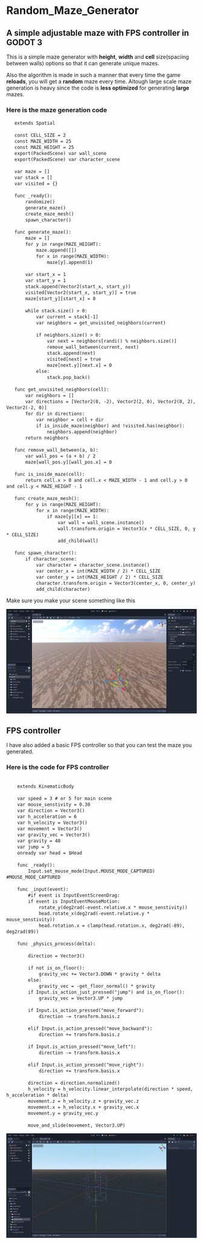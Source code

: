 # Random_Maze_Generator
 ## A simple adjustable maze with FPS controller in GODOT 3

 This is a simple maze generator with **height**, **width** and **cell** size(spaciing between walls) options so that it can generate unique mazes.

 Also the algorithm is made in such a manner that every time the game **reloads**, you will get a **random** maze every time. Altough large scale maze generation is heavy since the code is **less optimized** for generating **large** mazes.

 ### Here is the maze generation code
 ```gdscript
    extends Spatial

    const CELL_SIZE = 2
    const MAZE_WIDTH = 25
    const MAZE_HEIGHT = 25
    export(PackedScene) var wall_scene
    export(PackedScene) var character_scene

    var maze = []
    var stack = []
    var visited = {}

    func _ready():
        randomize()
        generate_maze()
        create_maze_mesh()
        spawn_character()

    func generate_maze():
        maze = []
        for y in range(MAZE_HEIGHT):
            maze.append([])
            for x in range(MAZE_WIDTH):
                maze[y].append(1)
        
        var start_x = 1
        var start_y = 1
        stack.append(Vector2(start_x, start_y))
        visited[Vector2(start_x, start_y)] = true
        maze[start_y][start_x] = 0
        
        while stack.size() > 0:
            var current = stack[-1]
            var neighbors = get_unvisited_neighbors(current)
            
            if neighbors.size() > 0:
                var next = neighbors[randi() % neighbors.size()]
                remove_wall_between(current, next)
                stack.append(next)
                visited[next] = true
                maze[next.y][next.x] = 0
            else:
                stack.pop_back()

    func get_unvisited_neighbors(cell):
        var neighbors = []
        var directions = [Vector2(0, -2), Vector2(2, 0), Vector2(0, 2), Vector2(-2, 0)]
        for dir in directions:
            var neighbor = cell + dir
            if is_inside_maze(neighbor) and !visited.has(neighbor):
                neighbors.append(neighbor)
        return neighbors

    func remove_wall_between(a, b):
        var wall_pos = (a + b) / 2
        maze[wall_pos.y][wall_pos.x] = 0

    func is_inside_maze(cell):
        return cell.x > 0 and cell.x < MAZE_WIDTH - 1 and cell.y > 0 and cell.y < MAZE_HEIGHT - 1

    func create_maze_mesh():
        for y in range(MAZE_HEIGHT):
            for x in range(MAZE_WIDTH):
                if maze[y][x] == 1:
                    var wall = wall_scene.instance()
                    wall.transform.origin = Vector3(x * CELL_SIZE, 0, y * CELL_SIZE)
                    add_child(wall)

    func spawn_character():
        if character_scene:
            var character = character_scene.instance()
            var center_x = int(MAZE_WIDTH / 2) * CELL_SIZE
            var center_y = int(MAZE_HEIGHT / 2) * CELL_SIZE
            character.transform.origin = Vector3(center_x, 0, center_y)
            add_child(character)
```

Make sure you make your scene something like this

![game_engine_image](Screenshots/game_engine_ss.png)

## FPS controller
 I have also added a basic FPS controller so that you can test the maze you generated.

 ### Here is the code for FPS controller

```gdscript

    extends KinematicBody

    var speed = 3 # or 5 for main scene
    var mouse_senstivity = 0.30
    var direction = Vector3()
    var h_acceleration = 6
    var h_velocity = Vector3()
    var movement = Vector3()
    var gravity_vec = Vector3()
    var gravity = 40
    var jump = 5
    onready var head = $Head

    func _ready():
        Input.set_mouse_mode(Input.MOUSE_MODE_CAPTURED)       #MOUSE_MODE_CAPTURED

    func _input(event):
        #if event is InputEventScreenDrag:
        if event is InputEventMouseMotion:
            rotate_y(deg2rad(-event.relative.x * mouse_senstivity))
            head.rotate_x(deg2rad(-event.relative.y * mouse_senstivity))
            head.rotation.x = clamp(head.rotation.x, deg2rad(-89), deg2rad(89))

    func _physics_process(delta):
        
        direction = Vector3()
        
        if not is_on_floor():
            gravity_vec += Vector3.DOWN * gravity * delta
        else:
            gravity_vec = -get_floor_normal() * gravity
        if Input.is_action_just_pressed("jump") and is_on_floor():
            gravity_vec = Vector3.UP * jump
        
        if Input.is_action_pressed("move_forward"):
            direction -= transform.basis.z

        elif Input.is_action_pressed("move_backward"):
            direction += transform.basis.z
            
        if Input.is_action_pressed("move_left"):
            direction -= transform.basis.x
            
        elif Input.is_action_pressed("move_right"):
            direction += transform.basis.x
            
        direction = direction.normalized()
        h_velocity = h_velocity.linear_interpolate(direction * speed, h_acceleration * delta)
        movement.z = h_velocity.z + gravity_vec.z
        movement.x = h_velocity.x + gravity_vec.x
        movement.y = gravity_vec.y
        
        move_and_slide(movement, Vector3.UP)
```
![FPS_controller](Screenshots/game_engine_ss002.png)